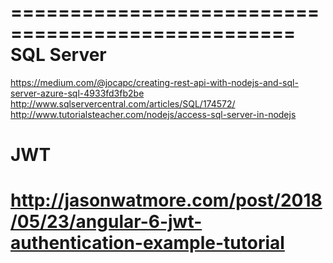 ==================================================
SQL Server
==================================================

https://medium.com/@jocapc/creating-rest-api-with-nodejs-and-sql-server-azure-sql-4933fd3fb2be
http://www.sqlservercentral.com/articles/SQL/174572/
http://www.tutorialsteacher.com/nodejs/access-sql-server-in-nodejs

JWT
==================================================
http://jasonwatmore.com/post/2018/05/23/angular-6-jwt-authentication-example-tutorial
==================================================
